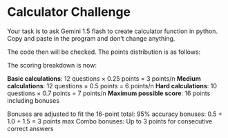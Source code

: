 # Calculator Challenge

Your task is to ask Gemini 1.5 flash to create calculator function in python. Copy and paste in the program and don’t change anything.

The code then will be checked. The points distribution is as follows:

The scoring breakdown is now:

**Basic calculations**: 12 questions × 0.25 points = 3 points/n
**Medium calculations**: 12 questions × 0.5 points = 6 points/n
**Hard calculations**: 10 questions × 0.7 points = 7 points/n
**Maximum possible score**: 16 points including bonuses

Bonuses are adjusted to fit the 16-point total:
95% accuracy bonuses: 0.5 + 1.0 + 1.5 = 3 points max
Combo bonuses: Up to 3 points for consecutive correct answers
